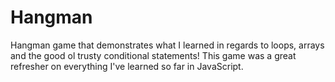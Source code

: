 # Hangman
Hangman game that demonstrates what I learned in regards to loops, arrays and the good ol trusty conditional statements! This game was a great refresher on everything I've learned so far in JavaScript. 
